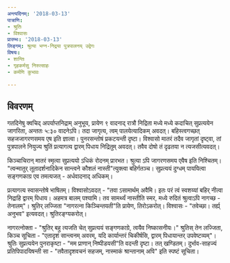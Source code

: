 ```yaml
---
अन्त्यदिनम्: '2018-03-13'
पात्राणि:
- श्रुतिः
- विश्वासः
प्रारम्भः: '2018-03-13'
लिङ्गम्: श्रुत्या भग्न-निद्रया पुत्रपालनय् उद्वेगः
विषयः:
- शान्तिः
- गृहकर्मसु निरुत्साहः
- कर्मणि कुभावः

---
```


## विवरणम्
गतदिनेषु क्वचिद् अपर्याप्तनिद्राम् अनुभूय, प्रायेण ९ वादनाद् रात्रौ निद्रिता मध्ये मध्ये कदाचित् सुप्रत्ययेन जागरिता, अन्ततः ५:३० वादनेऽपि। तदा जागृत्य, त्वम् पालयेत्यादिकम् अवदत्। बहिस्त्वगच्छत् सहजजागरणसमय एष इति ज्ञात्वा। पुनरसन्तोषं प्रकटयन्ती दृष्टा। विश्वासो मातरं तदैव जागृतां दृष्ट्वा, तां पुत्रपालने नियुज्य श्रुतिं प्रत्यागत्य द्वारम् पिधाय निद्रितुम् अवदत्। तवैव दोषो तं दृढतया न त्यजसीत्यवदत्।

किञ्चाचिरान् मातरं स्मृत्वा सुप्रत्ययो ऽधिकं रोदनम् प्रारभत। श्रुत्या ऽपि जागरणसमय एवैष इति निश्चितम्। "त्वन्मातुर् लूतादर्शनादिकेन सान्त्वने कौशलं नास्ती"त्युक्त्वा बहिर्गतञ्च। सुप्रत्ययं दुग्धम् पाययित्वा सङ्गणकाग्र एव तमत्यजत् - अर्धवादनाद् अधिकम्।

प्रत्यागत्य स्वासन्तोषे भाषितम्। विश्वासोऽवदत् - "तवा ऽसामार्थम् अवैमि। इतः परं त्वं स्वशय्यां बहिर् नीत्वा निद्राहि द्वारम् पिधाय। अहमत्र बालम् पश्यामि। तव सामर्थ्यं नास्तीति स्मर, मध्ये रुदितं श्रुत्वाऽपि नागच्छ - तेनालम्"। श्रुतिर् लज्जिता "नागरत्ना किञ्चिन्तयती"ति प्रायेण, तिरोऽकरोत्। विश्वासः - "तवेच्छा। तर्ह्य् अनुभव" इत्यवदत्। श्रुतिरङ्ग्यकरोत्।

नागरत्नोक्ता - "श्रुतिर् बहु त्यजति चेत् सुप्रत्ययं सङ्गणकाग्रे, त्वयैव निष्कासनीयः।" श्रुतिस् तेन लज्जिता, किञ्च सूचिता - "एतादृशं सान्त्वनम् अवरम्, यदि कार्यान्तरं चिकीर्षसि, द्वारम् पिधायान्तर् उपवेष्टव्यम्"।
श्रुतिः सुप्रत्ययेन पुनराकृष्टा - "मम प्राणान् निष्पीडयसी"ति वदन्ती‌ दृष्टा। तत् खण्डितम्। दुर्भाव-साहज्यं प्रतिपिपादयिषन्ती सा - "तवैतादृशवचनं सहजम्, नास्माकं श्रान्तानाम् अपि" इति स्पष्टं सूचिता।

